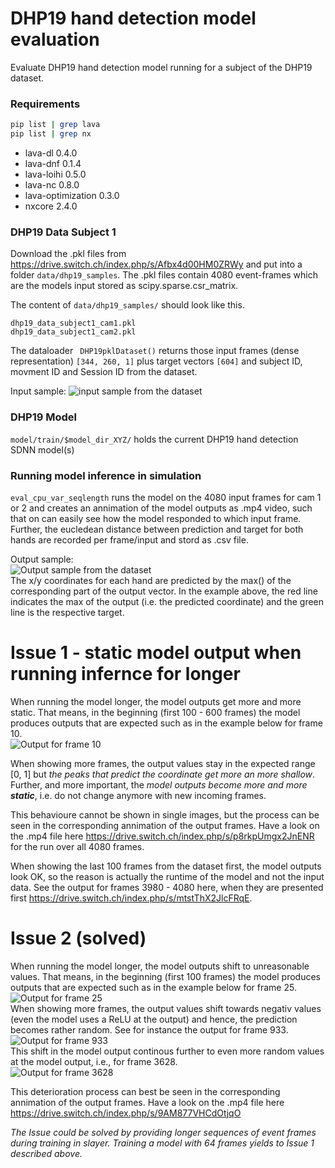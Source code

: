 # DHP19 hand detection model evaluation
Evaluate DHP19 hand detection model running for a subject of the DHP19 dataset.

### Requirements
```bash
pip list | grep lava
pip list | grep nx
``` 
- lava-dl                   0.4.0
- lava-dnf                  0.1.4
- lava-loihi                0.5.0
- lava-nc                   0.8.0
- lava-optimization         0.3.0
- nxcore                    2.4.0

### DHP19 Data Subject 1
Download the .pkl files from <https://drive.switch.ch/index.php/s/Afbx4d00HM0ZRWy> and put into a folder `data/dhp19_samples`.
The .pkl files contain 4080 event-frames which are the models input stored as scipy.sparse.csr_matrix.

The content of `data/dhp19_samples/` should look like this.
```
dhp19_data_subject1_cam1.pkl
dhp19_data_subject1_cam2.pkl
```

The dataloader ` DHP19pklDataset()` returns those input frames (dense representation) `[344, 260, 1]` plus target vectors `[604]` and subject ID, movment ID and Session ID from the dataset.

Input sample:
![input sample from the dataset](./doc/img/input_sample.png)

### DHP19 Model
`model/train/$model_dir_XYZ/` holds the current DHP19 hand detection SDNN model(s)

### Running model inference in simulation
`eval_cpu_var_seqlength` runs the model on the 4080 input frames for cam 1 or 2 and creates an annimation of the model outputs as .mp4 video, such that on can easily see how the model responded to which input frame. Further, the eucledean distance between prediction and target for both hands are recorded per frame/input and stord as .csv file.

Output sample:  
![Output sample from the dataset](./doc/img/output_frame10_seq64.png)  
The x/y coordinates for each hand are predicted by the max() of the corresponding part of the output vector. In the example above, the red line indicates the max of the output (i.e. the predicted coordinate) and the green line is the respective target.

# Issue 1 - static model output when running infernce for longer
When running the model longer, the model outputs get more and more static. That means, in the beginning (first 100 - 600 frames) the model produces outputs that are expected such as in the example below for frame 10.  
![Output for frame 10](./doc/img/output_frame10_seq64.png)  

When showing more frames, the output values stay in the expected range [0, 1] but *the peaks that predict the coordinate get more an more shallow*. Further, and more important, the *model outputs become more and more **static***, i.e. do not change anymore with new incoming frames.

This behavioure cannot be shown in single images, but the process can be seen in the corresponding annimation of the output frames. Have a look on the .mp4 file here <https://drive.switch.ch/index.php/s/p8rkpUmgx2JnENR> for the run over all 4080 frames.

When showing the last 100 frames from the dataset first, the model outputs look OK, so the reason is actually the runtime of the model and not the input data. See the output for frames 3980 - 4080 here, when they are presented first <https://drive.switch.ch/index.php/s/mtstThX2JlcFRqE>.


# Issue 2 (solved)
When running the model longer, the model outputs shift to unreasonable values. That means, in the beginning (first 100 frames) the model produces outputs that are expected such as in the example below for frame 25.  
![Output for frame 25](./doc/img/output_frame25.png)  
When showing more frames, the output values shift towards negativ values (even the model uses a ReLU at the output) and hence, the prediction becomes rather random. See for instance the output for frame 933.  
![Output for frame 933](./doc/img/output_frame933.png)  
This shift in the model output continous further to even more random values at the model output, i.e., for frame 3628.  
![Output for frame 3628](./doc/img/output_frame3628.png)

This deterioration process can best be seen in the corresponding annimation of the output frames. Have a look on the .mp4 file here <https://drive.switch.ch/index.php/s/9AM877VHCdOtjqO>

*The Issue could be solved by providing longer sequences of event frames during training in slayer. Training a model with 64 frames yields to Issue 1 described above.*
